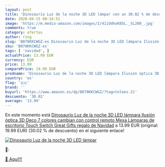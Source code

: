 ```yaml
---
layout: post
title: 'Dinosaurio Luz de la noche 3D LED lámpar con un 30.02 % de descuento'
date: 2020-04-15 00:34:51
image: 'https://m.media-amazon.com/images/I/41iOdkoK85L._SL200_.jpg'
comments: true
category: ofertas
author: ring
slug: 'B078KKCWGZ-es Dinosaurio Luz de la noche 3D LED lámpara Ilusión óptica...'
sku: 'B078KKCWGZ-es'
tags: [ 'navidad', ]
actualPrice: 13.99 EUR
currency: EUR
price: 13.99
comparePrice: 19.99 EUR
prodname: 'Dinosaurio Luz de la noche 3D LED lámpara Ilusión óptica 3D Deco 7 colores cambian con control remoto  Mesa Lámparas de escritorio Touch Switch Great Gifts  regalo de Navidad'
country: 'es'
flag: '🇪🇸'
brand: ''
buyurl: 'https://www.amazon.es/dp/B078KKCWGZ/?tag=tolees-21'
descuento: '30.02'
average: '13.99'
---
```


En este momento está [Dinosaurio Luz de la noche 3D LED lámpara Ilusión óptica 3D Deco 7 colores cambian con control remoto  Mesa Lámparas de escritorio Touch Switch Great Gifts  regalo de Navidad](https://www.amazon.es/dp/B078KKCWGZ/?tag=tolees-21) a 13.99 EUR (original: 19.99 EUR) (30.02 %  de descuento) en el siguiente enlace!

[![Dinosaurio Luz de la noche 3D LED lámpar](https://m.media-amazon.com/images/I/41iOdkoK85L._SL200_.jpg)](https://www.amazon.es/dp/B078KKCWGZ/?tag=tolees-21)

🔎:


[🛒 Aquí!!!](https://www.amazon.es/dp/B078KKCWGZ/?tag=tolees-21)

